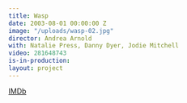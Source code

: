 ```yaml
---
title: Wasp
date: 2003-08-01 00:00:00 Z
image: "/uploads/wasp-02.jpg"
director: Andrea Arnold
with: Natalie Press, Danny Dyer, Jodie Mitchell
video: 281648743
is-in-production: 
layout: project
---
```


[IMDb](https://www.imdb.com/title/tt0388534/?ref_=nv_sr_srsg_7_tt_8_nm_0_q_wasp)